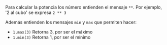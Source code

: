 Para calcular la potencia los número entienden el mensaje `**`. Por ejemplo, '2 al cubo' se expresa `2 ** 3`

Además entienden los mensajes `min` y `max` que permiten hacer:

* `1.max(3)`  Retorna 3, por ser el máximo
* `1.min(3)`  Retorna 1, por ser el mínimo
